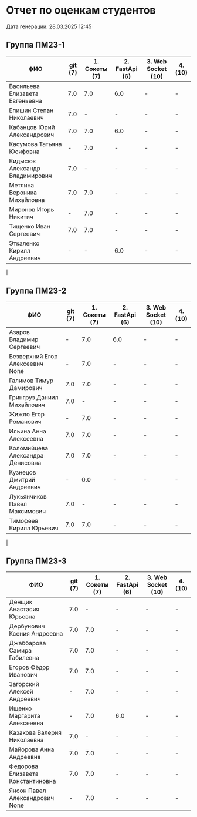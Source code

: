 # Отчет по оценкам студентов

Дата генерации: 28.03.2025 12:45

## Группа ПМ23-1

| ФИО | git (7) | 1. Сокеты (7) | 2. FastApi (6) | 3. Web Socket (10) | 4. (10) |
|---|---|---|---|---|---|
| Васильева Елизавета Евгеньевна | 7.0 | 7.0 | 6.0 | - | - |
| Епишин Степан Николаевич | 7.0 | - | - | - | - |
| Кабанцов Юрий Александрович | 7.0 | 7.0 | 6.0 | - | - |
| Касумова Татьяна Юсифовна | - | 7.0 | - | - | - |
| Кидысюк Александр Владимирович | 7.0 | - | - | - | - |
| Метлина Вероника Михайловна | 7.0 | 7.0 | - | - | - |
| Миронов Игорь Никитич | - | 7.0 | - | - | - |
| Тищенко Иван Сергеевич | 7.0 | 7.0 | - | - | - |
| Эткаленко Кирилл Андреевич | - | - | 6.0 | - | - |
|

## Группа ПМ23-2

| ФИО | git (7) | 1. Сокеты (7) | 2. FastApi (6) | 3. Web Socket (10) | 4. (10) |
|---|---|---|---|---|---|
| Азаров Владимир Сергеевич | - | 7.0 | 6.0 | - | - |
| Безверхний Егор Алексеевич None | - | 7.0 | - | - | - |
| Галимов Тимур Дамирович | 7.0 | 7.0 | - | - | - |
| Грингруз Даниил Михайлович | 7.0 | - | - | - | - |
| Жижло Егор Романович | - | 7.0 | - | - | - |
| Ильина Анна Алексеевна | 7.0 | 7.0 | - | - | - |
| Коломийцева Александра Денисовна | 7.0 | 7.0 | - | - | - |
| Кузнецов Дмитрий Андреевич | - | 0.0 | - | - | - |
| Лукьянчиков Павел Максимович | 7.0 | - | - | - | - |
| Тимофеев Кирилл Юрьевич | 7.0 | 7.0 | - | - | - |
|

## Группа ПМ23-3

| ФИО | git (7) | 1. Сокеты (7) | 2. FastApi (6) | 3. Web Socket (10) | 4. (10) |
|---|---|---|---|---|---|
| Денщик Анастасия Юрьевна | 7.0 | - | - | - | - |
| Дербунович Ксения Андреевна | 7.0 | 7.0 | - | - | - |
| Джаббарова Самира Габилевна | 7.0 | 7.0 | - | - | - |
| Егоров Фёдор Иванович | 7.0 | 7.0 | - | - | - |
| Загорский Алексей Андреевич | - | 7.0 | - | - | - |
| Ищенко Маргарита Алексеевна | - | 7.0 | 6.0 | - | - |
| Казакова Валерия Николаевна | 7.0 | - | - | - | - |
| Майорова Анна Андреевна | 7.0 | 7.0 | - | - | - |
| Федорова Елизавета Константиновна | 7.0 | 7.0 | - | - | - |
| Янсон Павел Александрович None | - | 7.0 | - | - | - |
